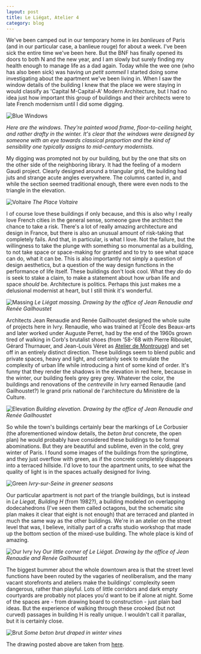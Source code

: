 ```yaml
---
layout: post
title: Le Liégat, Atelier 4
category: blog
---
```



We've been camped out in our temporary home in *les banlieues* of Paris (and in our particular case, a banlieue rouge) for about a week. I've been sick the entire time we've been here. But the BNF has finally opened its doors to both N and the new year, and I am slowly but surely finding my health enough to manage life as a dad again. Today while the wee one (who has also been sick) was having *un petit sommeil* I started doing some investigating about the apartment we've been living in. When I saw the window details of the building I knew that the place we were staying in would classify as 'Capital M-Capital-A' Modern Architecture, but I had no idea just how important this group of buildings and their architects were to late French modernism until I did some digging.

![Blue Windows](/img/windows.jpg)

<cite>Here are the windows. They're painted wood frame, floor-to-ceiling height, and rather drafty in the winter. It's clear that the windows were designed by someone with an eye towards classical proportion and the kind of sensibility one typically assigns to mid-century modernists.</cite>

My digging was prompted not by our building, but by the one that sits on the other side of the neighboring library. It had the feeling of a modern Gaudi project. Clearly designed around a triangular grid, the building had juts and strange acute angles everywhere. The columns canted in, and while the section seemed traditional enough, there were even nods to the triangle in the elevation.

![Voltaire](/img/placevoltaire.jpg)
<cite>The Place Voltaire</cite>

I of course love these buildings if only because, and this is also why I really love French cities in the general sense, someone gave the architect the chance to take a risk. There's a lot of really amazing architecture and design in France, but there is also an unusual amount of risk-taking that completely fails. And that, in particular, is what I love. Not the failure, but the willingness to take the plunge with something so monumental as a building, to not take space or space-making for granted and to try to see what space can do, what it can be. This is also importantly not simply a question of design aesthetics, but a question of the way design functions in the performance of life itself. These buildings don't look cool. What they *do* do is seek to stake a claim, to make a statement about how urban life and space *should* be. Architecture is politics. Perhaps this just makes me a delusional modernist at heart, but I still think it's wonderful.

![Massing](/img/massing.jpg)
<cite>Le Liégat massing. Drawing by the office of Jean Renaudie and Renée Gailhoustet</cite>

Architects Jean Renaudie and Renée Gailhoustet designed the whole suite of projects here in Ivry. Renaudie, who was trained at l'École des Beaux-arts and later worked under Auguste Perret, had by the end of the 1960s grown tired of walking in Corb's brutalist shoes (from '58-'68 with Pierre Riboulet, Gérard Thurnauer, and Jean-Louis Véret as [Atelier de Montrouge](http://fr.wikipedia.org/wiki/Atelier_de_Montrouge)) and set off in an entirely distinct direction. These buildings seem to blend public and private spaces, heavy and light, and certainly seek to emulate the complexity of urban life while introducing a hint of some kind of order. It's funny that they render the shadows in the elevation in red here, because in the winter, our building feels grey grey grey. Whatever the color, the buildings and renovations of the *centreville* in Ivry earned Renaudie (and Gailhoustet?) le grand prix national de l'architecture du Ministère de la Culture.


![Elevation](/img/elevation.jpg)
<cite>Building elevation. Drawing by the office of Jean Renaudie and Renée Gailhoustet</cite>

So while the town's buildings certainly bear the markings of Le Corbusier (the aforementioned window details, the *beton brut* concrete, the open plan) he would probably have considered these buildings to be formal abominations. But they are beautiful and sublime, even in the cold, grey winter of Paris. I found some images of the buildings from the springtime, and they just overflow with green, as if the concrete completely disappears into a terraced hillside. I'd love to tour the apartment units, to see what the quality of light is in the spaces actually designed for living.

![Green](/img/renaudiegreen.jpg)
<cite>Ivry-sur-Seine in greener seasons</cite>

Our particular apartment is not part of the triangle buildings, but is instead in *Le Liegat, Building H* (from 1982?), a building modeled on overlapping dodecahedrons (I've seen them called octagons, but the schematic site plan makes it clear that eight is not enough) that are terraced and planted in much the same way as the other buildings. We're in an atelier on the street level that was, I believe, initially part of a crafts studio workshop that made up the bottom section of the mixed-use building. The whole place is kind of amazing.

![Our Ivry Ivy](/img/notreatelier.jpg)
<cite>Our little corner of Le Liégat. Drawing by the office of Jean Renaudie and Renée Gailhoustet</cite>

The biggest bummer about the whole downtown area is that the street level functions have been routed by the vagaries of neoliberalism, and the many vacant storefronts and ateliers make the buildings' complexity seem dangerous, rather than playful. Lots of little corridors and dark empty courtyards are probably not places you'd want to be if alone at night. Some of the spaces are - from drawing board to construction - just plain bad ideas. But the experience of walking through these crooked (but not curved) passages in building H is really unique. I wouldn't call it parallax, but it is certainly close.

![Brut](/img/brut.jpg)
<cite>Some beton brut draped in winter vines</cite>


The drawing posted above are taken from [here](http://www.frac-centre.fr/collection-art-architecture/gailhoustet-renee/le-liegat-ivry-sur-seine-64.html?authID=74&ensembleID=854).
